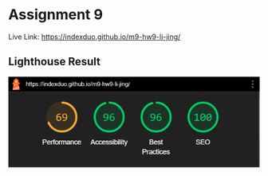 # Assignment 9

Live Link: https://indexduo.github.io/m9-hw9-li-jing/

## Lighthouse Result

![Lighthouse result](lighthouse-result.png)
